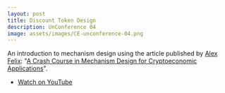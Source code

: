 ```yaml
---
layout: post
title: Discount Token Design
description: UnConference 04
image: assets/images/CE-unconference-04.png
---
```


An introduction to mechanism design using the article published by [Alex Felix](https://blog.coinfund.io/@flexthought): "[A Crash Course in Mechanism Design for Cryptoeconomic Applications](https://blog.coinfund.io/the-fundamentals-of-discount-tokens-cc400c66198e)".

<ul class="actions vertical">
  <li><a href="https://youtu.be/VFOZ30ZowO8" class="button fit icon fa-youtube">Watch on YouTube</a></li>
</ul>
